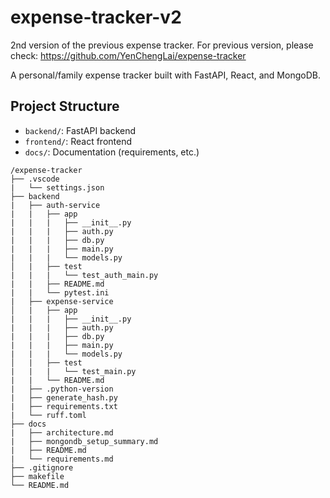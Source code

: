 # expense-tracker-v2

2nd version of the previous expense tracker. For previous version, please check: <https://github.com/YenChengLai/expense-tracker>

A personal/family expense tracker built with FastAPI, React, and MongoDB.

## Project Structure

- `backend/`: FastAPI backend
- `frontend/`: React frontend
- `docs/`: Documentation (requirements, etc.)

```plaintext
/expense-tracker
├── .vscode
|   └── settings.json
├── backend
|   ├── auth-service
|   |   ├── app
|   |   |   ├── __init__.py
|   |   |   ├── auth.py
|   |   |   ├── db.py
|   |   |   ├── main.py
|   |   |   └── models.py
│   |   ├── test
|   |   |   └── test_auth_main.py
|   |   ├── README.md
|   |   └── pytest.ini
|   ├── expense-service
│   |   ├── app
|   |   |   ├── __init__.py
|   |   |   ├── auth.py
|   |   |   ├── db.py
|   |   |   ├── main.py
|   |   |   └── models.py
│   |   ├── test
|   |   |   └── test_main.py
|   |   └── README.md
|   ├── .python-version
|   ├── generate_hash.py
|   ├── requirements.txt
|   └── ruff.toml
├── docs
|   ├── architecture.md
|   ├── mongondb_setup_summary.md
|   ├── README.md
|   └── requirements.md
├── .gitignore
├── makefile
└── README.md
```
